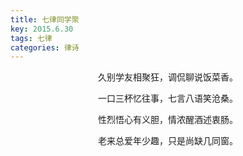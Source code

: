 ```yaml
---
title: 七律同学聚
key: 2015.6.30
tags: 七律
categories: 律诗
---
```


<p align="center">久别学友相聚狂，调侃聊说饭菜香。
</p>
<p align="center">一口三杯忆往事，七言八语笑沧桑。
</p>
<p align="center">性烈悟心有义胆，情浓醒酒述衷肠。
</p>
<p align="center">老来总爱年少趣，只是尚缺几同窗。
</p>
